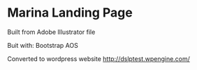 # Marina Landing Page

Built from Adobe Illustrator file

Buit with:
Bootstrap
AOS

Converted to wordpress website http://dslptest.wpengine.com/
